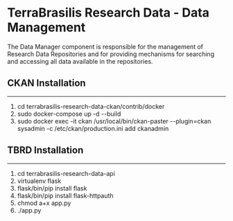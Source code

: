 # TerraBrasilis Research Data - Data Management
The Data Manager component is responsible for the management of Research Data Repositories and for providing mechanisms for searching and accessing all data available in the repositories.

## CKAN Installation
------------
1. cd terrabrasilis-research-data-ckan/contrib/docker
2. sudo docker-compose up -d --build
3. sudo docker exec -it ckan /usr/local/bin/ckan-paster --plugin=ckan sysadmin -c /etc/ckan/production.ini add ckanadmin

## TBRD Installation
------------
1. cd terrabrasilis-research-data-api
2. virtualenv flask
3. flask/bin/pip install flask
4. flask/bin/pip install flask-httpauth
5. chmod a+x app.py
6. ./app.py
